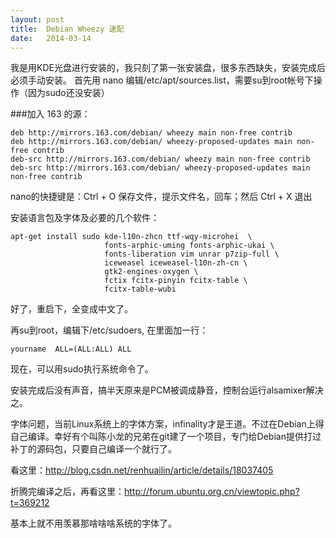 ```yaml
---
layout: post
title:  Debian Wheezy 速配
date:   2014-03-14
---
```


我是用KDE光盘进行安装的，我只刻了第一张安装盘，很多东西缺失，安装完成后必须手动安装。
首先用 nano 编辑/etc/apt/sources.list，需要su到root帐号下操作（因为sudo还没安装）

###加入 163 的源：

    deb http://mirrors.163.com/debian/ wheezy main non-free contrib
    deb http://mirrors.163.com/debian/ wheezy-proposed-updates main non-free contrib
    deb-src http://mirrors.163.com/debian/ wheezy main non-free contrib
    deb-src http://mirrors.163.com/debian/ wheezy-proposed-updates main non-free contrib
    
nano的快捷键是：Ctrl + O 保存文件，提示文件名，回车；然后 Ctrl + X 退出

    

安装语言包及字体及必要的几个软件：

    apt-get install sudo kde-l10n-zhcn ttf-wqy-microhei  \
                         fonts-arphic-uming fonts-arphic-ukai \
                         fonts-liberation vim unrar p7zip-full \
                         iceweasel iceweasel-l10n-zh-cn \
                         gtk2-engines-oxygen \
                         fctix fcitx-pinyin fcitx-table \
                         fcitx-table-wubi

好了，重启下，全变成中文了。

再su到root，编辑下/etc/sudoers, 在里面加一行：

    yourname  ALL=(ALL:ALL) ALL

现在，可以用sudo执行系统命令了。

安装完成后没有声音，搞半天原来是PCM被调成静音，控制台运行alsamixer解决之。

字体问题，当前Linux系统上的字体方案，infinality才是王道。不过在Debian上得自己编译。幸好有个叫陈小龙的兄弟在git建了一个项目，专门给Debian提供打过补丁的源码包，只要自己编译一个就行了。

看这里：<http://blog.csdn.net/renhuailin/article/details/18037405>

折腾完编译之后，再看这里：<http://forum.ubuntu.org.cn/viewtopic.php?t=369212>

基本上就不用羡慕那啥啥啥系统的字体了。

